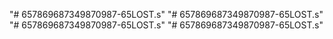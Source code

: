 "# 657869687349870987-65LOST.s" 
"# 657869687349870987-65LOST.s" 
"# 657869687349870987-65LOST.s" 
"# 657869687349870987-65LOST.s" 
